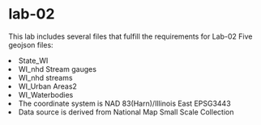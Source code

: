 # lab-02
This lab includes several files that fulfill the requirements for Lab-02
Five geojson files: 
<li>State_WI</li>
<li>WI_nhd Stream gauges</li>
<li>WI_nhd streams</li>
<li>WI_Urban Areas2</li>
<li>WI_Waterbodies</li>

<li>The coordinate system is NAD 83(Harn)/Illinois East  EPSG3443</li>

<li>Data source is derived from National Map Small Scale Collection</li>